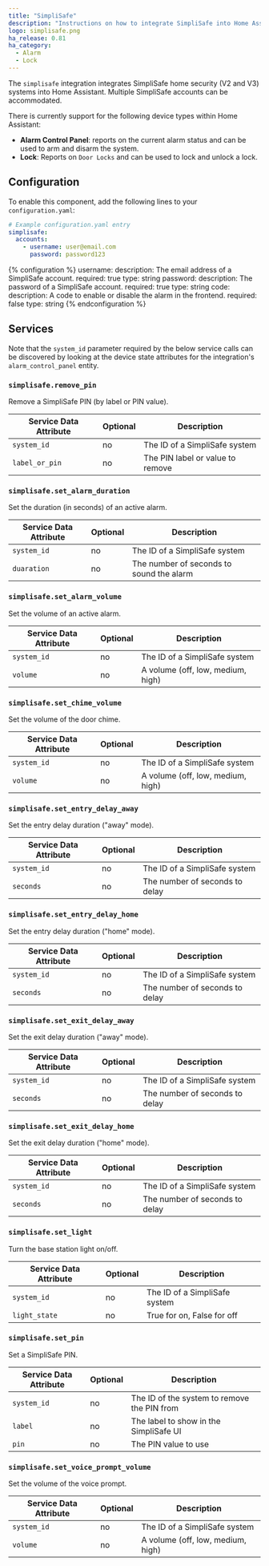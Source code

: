 ```yaml
---
title: "SimpliSafe"
description: "Instructions on how to integrate SimpliSafe into Home Assistant."
logo: simplisafe.png
ha_release: 0.81
ha_category:
  - Alarm
  - Lock
---
```


The `simplisafe` integration integrates SimpliSafe home security (V2 and V3) systems into Home Assistant. Multiple SimpliSafe accounts can be accommodated.

There is currently support for the following device types within Home Assistant:

- **Alarm Control Panel**: reports on the current alarm status and can be used to arm and disarm the system.
- **Lock**: Reports on `Door Locks` and can be used to lock and unlock a lock.

## Configuration

To enable this component, add the following lines to your `configuration.yaml`:

```yaml
# Example configuration.yaml entry
simplisafe:
  accounts:
    - username: user@email.com
      password: password123
```

{% configuration %}
username:
  description: The email address of a SimpliSafe account.
  required: true
  type: string
password:
  description: The password of a SimpliSafe account.
  required: true
  type: string
code:
  description: A code to enable or disable the alarm in the frontend.
  required: false
  type: string
{% endconfiguration %}

## Services

Note that the `system_id` parameter required by the below service calls can be discovered
by looking at the device state attributes for the integration's `alarm_control_panel`
entity.

### `simplisafe.remove_pin`

Remove a SimpliSafe PIN (by label or PIN value).

| Service Data Attribute    | Optional | Description                                 |
|---------------------------|----------|---------------------------------------------|
| `system_id`                 |      no  | The ID of a SimpliSafe system               | 
| `label_or_pin`              |      no  | The PIN label or value to remove            |

### `simplisafe.set_alarm_duration`

Set the duration (in seconds) of an active alarm.

| Service Data Attribute    | Optional | Description                                 |
|---------------------------|----------|---------------------------------------------|
| `system_id`                 |      no  | The ID of a SimpliSafe system               | 
| `duaration`                 |      no  | The number of seconds to sound the alarm    |

### `simplisafe.set_alarm_volume`

Set the volume of an active alarm.

| Service Data Attribute    | Optional | Description                                 |
|---------------------------|----------|---------------------------------------------|
| `system_id`                 |      no  | The ID of a SimpliSafe system               | 
| `volume`                    |      no  | A volume (off, low, medium, high)           |

### `simplisafe.set_chime_volume`

Set the volume of the door chime.

| Service Data Attribute    | Optional | Description                                 |
|---------------------------|----------|---------------------------------------------|
| `system_id`                 |      no  | The ID of a SimpliSafe system               | 
| `volume`                    |      no  | A volume (off, low, medium, high)           |

### `simplisafe.set_entry_delay_away`

Set the entry delay duration ("away" mode).

| Service Data Attribute    | Optional | Description                                 |
|---------------------------|----------|---------------------------------------------|
| `system_id`                 |      no  | The ID of a SimpliSafe system               | 
| `seconds`                   |      no  | The number of seconds to delay              |

### `simplisafe.set_entry_delay_home`

Set the entry delay duration ("home" mode).

| Service Data Attribute    | Optional | Description                                 |
|---------------------------|----------|---------------------------------------------|
| `system_id`                 |      no  | The ID of a SimpliSafe system               | 
| `seconds`                   |      no  | The number of seconds to delay              |

### `simplisafe.set_exit_delay_away`

Set the exit delay duration ("away" mode).

| Service Data Attribute    | Optional | Description                                 |
|---------------------------|----------|---------------------------------------------|
| `system_id`                 |      no  | The ID of a SimpliSafe system               | 
| `seconds`                   |      no  | The number of seconds to delay              |

### `simplisafe.set_exit_delay_home`

Set the exit delay duration ("home" mode).

| Service Data Attribute    | Optional | Description                                 |
|---------------------------|----------|---------------------------------------------|
| `system_id`                 |      no  | The ID of a SimpliSafe system               | 
| `seconds`                   |      no  | The number of seconds to delay              |

### `simplisafe.set_light`

Turn the base station light on/off.

| Service Data Attribute    | Optional | Description                                 |
|---------------------------|----------|---------------------------------------------|
| `system_id`                 |      no  | The ID of a SimpliSafe system               | 
| `light_state`               |      no  | True for on, False for off                  |

### `simplisafe.set_pin`

Set a SimpliSafe PIN.

| Service Data Attribute    | Optional | Description                                 |
|---------------------------|----------|---------------------------------------------|
| `system_id`                 |      no  | The ID of the system to remove the PIN from |
| `label`                     |      no  | The label to show in the SimpliSafe UI      |
| `pin`                       |      no  | The PIN value to use                        |

### `simplisafe.set_voice_prompt_volume`

Set the volume of the voice prompt.

| Service Data Attribute    | Optional | Description                                 |
|---------------------------|----------|---------------------------------------------|
| `system_id`                 |      no  | The ID of a SimpliSafe system               | 
| `volume`                    |      no  | A volume (off, low, medium, high)           |
